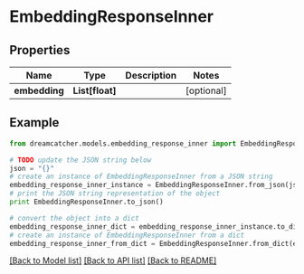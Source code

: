 # EmbeddingResponseInner


## Properties
Name | Type | Description | Notes
------------ | ------------- | ------------- | -------------
**embedding** | **List[float]** |  | [optional] 

## Example

```python
from dreamcatcher.models.embedding_response_inner import EmbeddingResponseInner

# TODO update the JSON string below
json = "{}"
# create an instance of EmbeddingResponseInner from a JSON string
embedding_response_inner_instance = EmbeddingResponseInner.from_json(json)
# print the JSON string representation of the object
print EmbeddingResponseInner.to_json()

# convert the object into a dict
embedding_response_inner_dict = embedding_response_inner_instance.to_dict()
# create an instance of EmbeddingResponseInner from a dict
embedding_response_inner_from_dict = EmbeddingResponseInner.from_dict(embedding_response_inner_dict)
```
[[Back to Model list]](../README.md#documentation-for-models) [[Back to API list]](../README.md#documentation-for-api-endpoints) [[Back to README]](../README.md)



